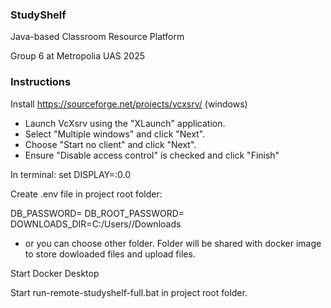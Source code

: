### StudyShelf

Java-based Classroom Resource Platform

Group 6 at Metropolia UAS 2025

### Instructions

Install https://sourceforge.net/projects/vcxsrv/ (windows)
- Launch VcXsrv using the "XLaunch" application.
- Select "Multiple windows" and click "Next".
- Choose "Start no client" and click "Next".
- Ensure "Disable access control" is checked and click "Finish"

In terminal: set DISPLAY=<Your-IP-Address>:0.0

Create .env file in project root folder:

DB_PASSWORD=<youruserDBpassword>
DB_ROOT_PASSWORD=<yourDBrootpassword>
DOWNLOADS_DIR=C:/Users/<yourusername>/Downloads
- or you can choose other folder. Folder will be shared with docker image to store dowloaded files and upload files.


Start Docker Desktop
 
Start run-remote-studyshelf-full.bat in project root folder.